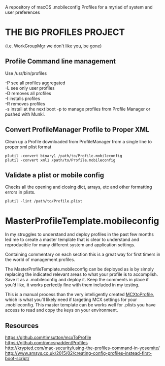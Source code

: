 A repository of macOS .mobileconfig Profiles for a myriad of system and user preferences

# THE BIG PROFILES PROJECT
(i.e. WorkGroupMgr we don't like you, be gone)

## Profile Command line management
Use /usr/bin/profiles 

-P see all profiles aggregated  
-L see only user profiles  
-D removes all profiles  
-I installs profiles  
-R removes profiles  
-s install at the next boot
-p to manage profiles from Profile Manager or pushed with Munki.


## Convert ProfileManager Profile to Proper XML
Clean up a Profile downloaded from ProfileManager from a single line to proper xml plist format
	
	plutil -convert binary1 /path/to/Profile.mobileconfig 
	plutil -convert xml1 /path/to/Profile.mobileconfig 

## Validate a plist or mobile config 
Checks all the opening and closing dict, arrays, etc and other formatting errors in plists.

	plutil -lint /path/to/Profile.plist

# MasterProfileTemplate.mobileconfig

In my struggles to understand and deploy profiles in the past few months led me to create a master template that is clear to understand and reproducible for many different system and application settings.

Containing commentary on each section this is a great way for first timers in the world of management profiles.

The MasterProfileTemplate.mobileconfig can be deployed as is by simply replacing the indicated relevant areas to what your profile is to accomplish. Save it as a .mobileconfig and deploy it. Keep the comments in place if you’d like, it works perfectly fine with them included in my testing.

This is a manual process than the very intelligently created [MCXtoProfile](https://github.com/timsutton/mcxToProfile), which is what you’ll likely need if targeting MCX settings for your .mobileconfig. This master template can be works well for .plists you have access to read and copy the keys on your environment.

## Resources
https://github.com/timsutton/mcxToProfile  
https://github.com/nmcspadden/Profiles  
http://krypted.com/mac-security/using-the-profiles-command-in-yosemite/  
http://www.amsys.co.uk/2015/02/creating-config-profiles-instead-first-boot-script/
